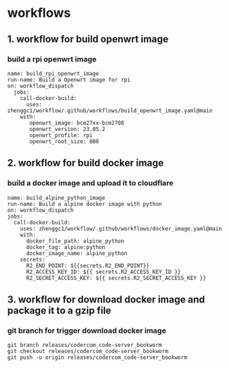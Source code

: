 # workflows

## 1. workflow for build openwrt image

### build a rpi openwrt image
```
name: build_rpi_openwrt_image
run-name: Build a Openwrt image for rpi
on: workflow_dispatch
  jobs:
    call-docker-build:
      uses: zhenggc1/workflow/.github/workflows/build_openwrt_image.yaml@main
    with:
       openwrt_image: bcm27xx-bcm2708
       openwrt_version: 23.05.2
       openwrt_profile: rpi
       openwrt_root_size: 800
```

## 2. workflow for build docker image

### build a docker image and upload it to cloudflare
```
name: build_alpine_python_image
run-name: Build a alpine docker image with python
on: workflow_dispatch
jobs:
  call-docker-build:
    uses: zhenggc1/workflow/.github/workflows/docker_image.yaml@main
    with:
      docker_file_path: alpine_python
      docker_tag: alpine:python
      docker_image_name: alpine_python
    secrets:
      R2_END_POINT: ${{secrets.R2_END_POINT}}
      R2_ACCESS_KEY_ID: ${{ secrets.R2_ACCESS_KEY_ID }}
      R2_SECRET_ACCESS_KEY: ${{ secrets.R2_SECRET_ACCESS_KEY }}
```

## 3. workflow for download docker image and package it to a gzip file

### git branch for trigger download docker image
```
git branch releases/codercom_code-server_bookworm
git checkout releases/codercom_code-server_bookworm
git push -u origin releases/codercom_code-server_bookworm
```
